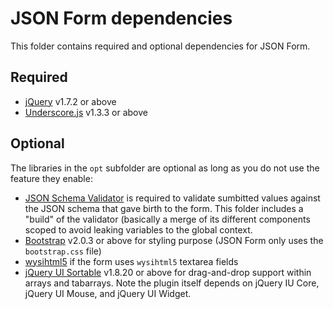 JSON Form dependencies
======================

This folder contains required and optional dependencies for JSON Form.

Required
--------
- [jQuery](http://jquery.com/) v1.7.2 or above
- [Underscore.js](http://documentcloud.github.com/underscore/) v1.3.3 or above


Optional
--------
The libraries in the ```opt``` subfolder are optional as long as you do not use the feature they enable:
- [JSON Schema Validator](https://github.com/garycourt/JSV) is required to validate sumbitted values against the JSON schema that gave birth to the form. This folder includes a "build" of the validator (basically a merge of its different components scoped to avoid leaking variables to the global context.
- [Bootstrap](http://twitter.github.com/bootstrap/) v2.0.3 or above for styling purpose (JSON Form only uses the ```bootstrap.css``` file)
- [wysihtml5](http://jhollingworth.github.com/bootstrap-wysihtml5/) if the form uses ```wysihtml5``` textarea fields
- [jQuery UI Sortable](http://jqueryui.com/demos/sortable/) v1.8.20 or above for drag-and-drop support within arrays and tabarrays. Note the plugin itself depends on jQuery IU Core, jQuery UI Mouse, and jQuery UI Widget.